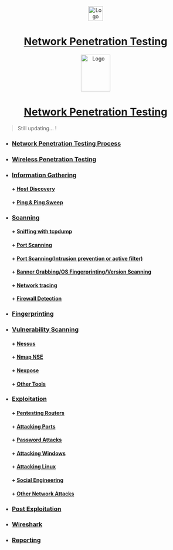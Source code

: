 <br />
<p align="center">
  <a href="https://github.com/sarathlalup">
    <img src="https://www.vumetric.com/wp-content/uploads/network-penetration-testing.png" alt="Logo" width="40" height="40">
  <h1 align="center">Network Penetration Testing </h1>
    
   </a>
  
<p align="center">
  <a href="https://github.com/sarathlalup">
    <img src="https://www.paladion.net/hs-fs/hubfs/Paladion--2018/web-pages-18/our-services-18/security-testing-18/network-penetration-testing-18/last-section1-min-1.png?width=125&name=last-section1-min-1.png" alt="Logo" width="80" height="100">
  <h1 align="center">Network Penetration Testing </h1>
    
   </a>

  

 
</p>

> Still updating...   !

* ###  [ Network Penetration Testing Process]()
* ###  [ Wireless Penetration Testing](https://github.com/sarathlalup/Penetration-Testing/blob/master/Wireless%20Attacks/Wifi/Attack.md )
* ###  [ Information Gathering]( )
    #### + [     Host Discovery](https://github.com/sarathlalup/Penetration-Testing/blob/master/Scanning&Enumeration/Host%20Discovery.md )
    #### + [     Ping & Ping Sweep]( )
* ###  [ Scanning]( )
    #### + [     Sniffing with tcpdump]( )
    #### + [      Port Scanning]( )
    #### + [      Port Scanning(Intrusion prevention or active filter)]( )
    #### + [      Banner Grabbing/OS Fingerprinting/Version Scanning]( )
    #### + [      Network tracing]( )
    #### + [      Firewall Detection]( )
* ### [Fingerprinting]()
* ###  [ Vulnerability Scanning]( )
    #### + [     Nessus]( )
    #### + [     Nmap NSE]( )
    #### + [     Nexpose]( )
    #### + [     Other Tools]( )
* ###  [ Exploitation]( )
   #### + [     Pentesting Routers]( )
   #### + [     Attacking Ports]( )
   #### + [ Password Attacks]( )
   #### + [     Attacking Windows](https://github.com/sarathlalup/Penetration-Testing/blob/master/Windows%20Exploitaion/README.md)
   #### + [     Attacking Linux]( )
   #### + [     Social Engineering](https://github.com/sarathlalup/Cyber-security/blob/master/Social%20Engineering%20Attacks/README.md)
   #### + [     Other Network Attacks]( )

* ###  [ Post Exploitation]( )

* ###  [ Wireshark]( )

* ###  [ Reporting]( )
